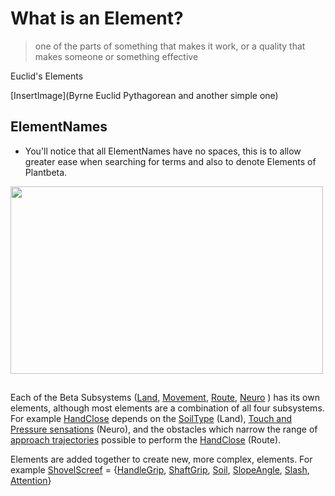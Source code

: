 # What is an Element?

> one of the parts of something that makes it work, or a quality that makes someone or something effective

<!-- https://dictionary.cambridge.org/dictionary/english/element -->

Euclid's Elements

[InsertImage](Byrne Euclid Pythagorean and another simple one)

## ElementNames

- You'll notice that all ElementNames have no spaces, this is to allow greater ease when searching for terms and also to denote Elements of Plantbeta.

<img height="300" width="500" src="/PascalCase.png">

## 

Each of the Beta Subsystems ([Land](), [Movement](), [Route](), [Neuro]() ) has its own elements, although most elements are a combination of all four subsystems. For example [HandClose]() depends on the [SoilType]() (Land), [Touch and Pressure sensations]() (Neuro), and the obstacles which narrow the range of [approach trajectories]() possible to perform the [HandClose]() (Route).


Elements are added together to create new, more complex, elements. For example [ShovelScreef]() = {[HandleGrip](), [ShaftGrip](), [Soil](), [SlopeAngle](), [Slash](), [Attention]()} 
